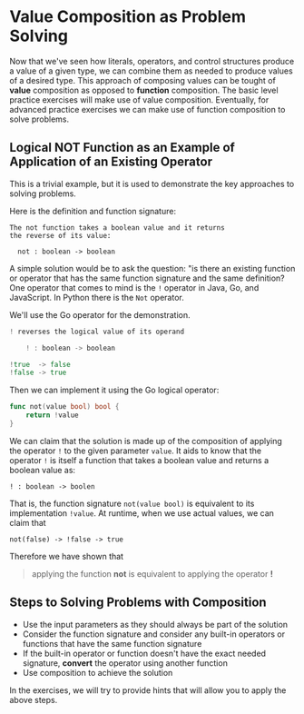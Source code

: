 
# Value Composition as Problem Solving

Now that we've seen how literals, operators, and control structures produce a value of a given type, we can combine them as needed to produce values of a desired type.  This approach of composing values can be tought of **value** composition as opposed to **function** composition.  The basic level practice exercises will make use of value composition.  Eventually, for advanced practice exercises we can make use of function composition to solve problems.

## Logical NOT Function as an Example of Application of an Existing Operator
This is a trivial example, but it is used to demonstrate the key approaches to solving problems.

Here is the definition and function signature:

```
The not function takes a boolean value and it returns
the reverse of its value:

  not : boolean -> boolean
```

A simple solution would be to ask the question: "is there an existing function or operator that has the same function signature and the same definition?  One operator that comes to mind is the `!` operator in Java, Go, and JavaScript.  In Python there is the `Not` operator.  

We'll use the Go operator for the demonstration.

```go
! reverses the logical value of its operand

    ! : boolean -> boolean

!true  -> false
!false -> true
```

Then we can implement it using the Go logical operator:

```go
func not(value bool) bool {
    return !value
}
```

We can claim that the solution is made up of the composition of applying the operator `!` to the given parameter `value`.  It 
aids to know that the operator `!` is itself a function that takes a boolean value and returns a boolean value as:

```
! : boolean -> boolen
```

That is, the function signature `not(value bool)` is equivalent to its implementation `!value`.  At runtime, when we use 
actual values, we can claim that

```
not(false) -> !false -> true
```

Therefore we have shown that

> applying the function **not** is equivalent to applying the operator **!**

## Steps to Solving Problems with Composition

* Use the input parameters as they should always be part of the solution
* Consider the function signature and consider any built-in operators or functions that have the same function signature
* If the built-in operator or function doesn't have the exact needed signature, **convert** the operator using another 
function
* Use composition to achieve the solution

In the exercises, we will try to provide hints that will allow you to apply the above steps.
